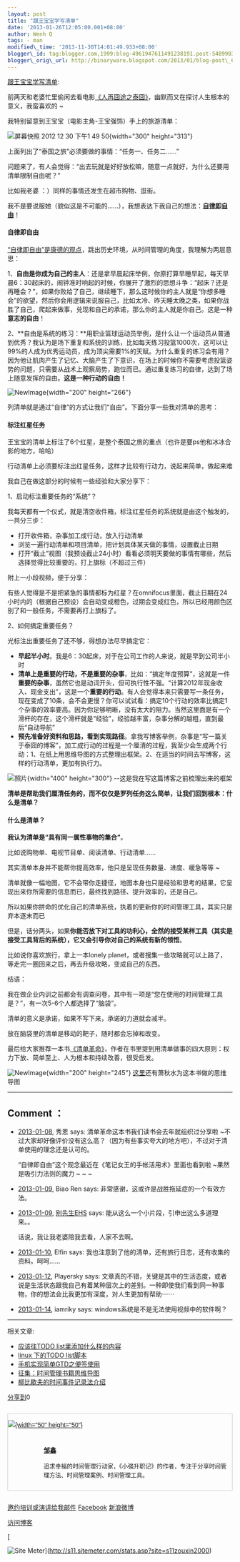```yaml
--- 
layout: post 
title: "跟王宝宝学写清单" 
date: '2013-01-26T12:05:00.001+08:00' 
author: Wenh Q
tags: - man
modified\_time: '2013-11-30T14:01:49.933+08:00' 
blogger\_id: tag:blogger.com,1999:blog-4961947611491238191.post-5489903129361501582
blogger\_orig\_url: http://binaryware.blogspot.com/2013/01/blog-post\_6319.html
---
```

[跟王宝宝学写清单](http://www.gtdlife.com/2013/3027/write-todo-list-like-wangbaobao/?utm_source=rss&utm_medium=rss&utm_campaign=write-todo-list-like-wangbaobao):

前两天和老婆忙里偷闲去看电影[《人再囧途之泰囧》](http://movie.douban.com/subject/10574622/)，幽默而又在探讨人生根本的意义，我蛮喜欢的
~

我特别留意到王宝宝（电影主角-王宝强饰）手上的旅游清单：

![屏幕快照 2012 12 30 下午1 49
50](http://www.gtdlife.com/wp-content/uploads/2013/01/%E5%B1%8F%E5%B9%95%E5%BF%AB%E7%85%A7-2012-12-30-%E4%B8%8B%E5%8D%881.49.50.png){width="300"
height="313"}

上面列出了“泰国之旅”必须要做的事情：“任务一、任务二……”

问题来了，有人会觉得：“出去玩就是好好放松嘛，随意一点就好，为什么还要用清单限制自由呢？”

比如我老婆 ：）同样的事情还发生在超市购物、逛街。

我不是要说服她（貌似这是不可能的……），我想表达下我自己的想法：[**自律即自由**](http://www.360doc.com/content/11/1129/16/3838914_168380465.shtml)！


#### 自律即自由

[“自律即自由”是康德的观点](http://www.360doc.com/content/11/1129/16/3838914_168380465.shtml)，跳出历史环境，从时间管理的角度，我理解为两层意思：

1、**自由是你成为自己的主人**：还是拿早晨起床举例，你原打算早睡早起，每天早晨6：30起床的，闹钟准时响起的时候，你展开了激烈的思想斗争：“起床？还是再睡会？”，如果你败给了自己，继续睡下，那么这时候你的主人就是“你想多睡会”的欲望，然后你会用逻辑来说服自己，比如太冷、昨天睡太晚之类，如果你战胜了自己，爬起来做事，兑现和自己的承诺，那么你的主人就是你自己。这是一种**意志的自由**！

2、**自由是系统的练习：**用职业篮球运动员举例，是什么让一个运动员从普通到优秀？我认为是场下重复和系统的训练，比如每天练习投篮1000次，这可以让99%的人成为优秀运动员，成为顶尖需要1%的天赋。为什么重复的练习会有用？因为他让肌肉产生了记忆、大脑产生了下意识，在场上的时候你不需要考虑投篮姿势的问题，只需要从战术上观察局势，跑位而已。通过重复练习的自律，达到了场上随意发挥的自由。**这是一种行动的自由！**

![NewImage](http://www.gtdlife.com/wp-content/uploads/2013/01/NewImage1.png){width="200"
height="266"}

列清单就是通过“自律”的方式让我们“自由”。下面分享一些我对清单的思考：


#### 标注红星任务

王宝宝的清单上标注了6个红星，是整个泰国之旅的重点（也许是要ps他和冰冰合影的地方，哈哈）

行动清单上必须要标注出红星任务，这样才比较有行动力，说起来简单，做起来难

我自己在做这部分的时候有一些经验和大家分享下：

1、启动标注重要任务的“系统”？

我每天都有一个仪式，就是清空收件箱，标注红星任务的系统就是由这个触发的，一共分三步：


-   打开收件箱，杂事加工成行动，放入行动清单
-   浏览一遍行动清单和项目清单，把计划具体某天做的事情，设置截止日期
-   打开“截止”视图（我预设截止24小时）看看必须明天要做的事情有哪些，然后选择觉得比较重要的，打上旗标（不超过三件）

<div>

附上一小段视频，便于分享：

</div>

<div>

</div>

<div>

</div>

<div>

有些人觉得是不是把紧急的事情都标为红星？在omnifocus里面，截止日期在24小时内的（根据自己预设）会自动变成橙色，过期会变成红色，所以已经用颜色区别了和一般任务，不需要再打上旗标了。

</div>

2、如何搞定重要任务？

光标注出重要任务了还不够，得想办法尽早搞定它：


-   **早起半小时**。我是6：30起床，对于在公司工作的人来说，就是早到公司半小时
-   **清单上是重要的行动，不是重要的杂事**，比如：“搞定年度预算”，这就是一件**重要的杂事**，虽然它也是动词开头，但可执行性不强。“计算2012年现金收入、现金支出”，这是一个**重要的行动**。有人会觉得本来只需要写一条任务，现在变成了10条，会不会更慢？你可以试试看：搞定10个行动的效率比搞定1个杂事的效率要高。因为你足够明晰，没有太大的阻力。当然这里面是有一个滑杆的存在，这个滑杆就是“经验”，经验越丰富，杂事分解的越粗，直到最后“自动导航”
-   **预先准备好资料和思路，看到实现路径**。拿我写博客举例，杂事是“写一篇关于泰囧的博客”，加工成行动的过程是一个厘清的过程，我至少会生成两个行动：1、在纸上用思维导图的方式整理出框架。2、在适当的时间去写博客，这样的行动清单，更加有执行力。

<div>

![照片](http://www.gtdlife.com/wp-content/uploads/2013/01/%E7%85%A7%E7%89%87.jpg){width="400"
height="300"} --这是我在写这篇博客之前梳理出来的框架

</div>

<div>

</div>

<div>

**清单是帮助我们厘清任务的，而不仅仅是罗列任务这么简单，让我们回到根本：什么是清单？**

</div>

#### 什么是清单？

**我认为清单是“具有同一属性事物的集合”**。

比如说购物单、电视节目单、阅读清单、行动清单……

其实清单本身并不能帮你提高效率，他只是呈现任务数量、进度、缓急等等
~

清单就像一幅地图，它不会带你走捷径，地图本身也只是经验和思考的结果，它呈现出来你所需要的信息而已，最终找到路径、提升效率的，还是自己。

所以如果你拼命的优化自己的清单系统，执着的更新你的时间管理工具，其实只是弃本逐末而已

但是，话分两头，如果**你能否放下对工具的功利心，全然的接受某样工具（其实是接受工具背后的系统），它又会引导你对自己的系统有新的领悟**。

比如说你喜欢旅行，拿上一本lonely
planet，或者搜集一些攻略就可以上路了，等走完一圈回来之后，再去升级攻略，变成自己的东西。

结语：

我在做企业内训之前都会有调查问卷，其中有一项是“您在使用的时间管理工具是？”，有一次5-6个人都选择了“脑袋”。

清单的意义是承诺，如果不写下来，承诺的力道就会减半。

放在脑袋里的清单是移动的靶子，随时都会忘掉和改变。

最后给大家推荐一本书[《清单革命》](http://book.douban.com/subject/10788371/)，作者在书里提到用清单做事的四大原则：权力下放、简单至上、人为根本和持续改善，很受启发。

![NewImage](http://www.gtdlife.com/wp-content/uploads/2013/01/NewImage2.png){width="200"
height="245"} [这里](http://huaban.com/pins/10296349/)还有萧秋水为这本书做的思维导图








------------------------------------------------------------------------

Comment ：
----------

-   [2013-01-08](http://www.gtdlife.com/2013/3027/write-todo-list-like-wangbaobao/),
    秀恩 says:
    清单革命这本书我们读书会去年就组织过分享啦
~不过大家却好像评价没有这么高？（因为有些事实夸大的地方吧），不过对于清单使用的理念还是认可的。

    

    “自律即自由”这个观念最近在《笔记女王的手帐活用术》里面也看到啦
~果然是吸引力法则的魔力
~
~
~
-   [2013-01-09](http://www.gtdlife.com/2013/3027/write-todo-list-like-wangbaobao/),
    Biao Ren says: 非常感谢，这或许是战胜拖延症的一个有效方法。
-   [2013-01-09](http://www.gtdlife.com/2013/3027/write-todo-list-like-wangbaobao/),
    [别先生EHS](http://www.mrbie.com/) says:
    能从这么一个小片段，引申出这么多道理来。。

    话说，我让我老婆陪我去看，人家不去啊。
-   [2013-01-10](http://www.gtdlife.com/2013/3027/write-todo-list-like-wangbaobao/),
    Elfin says:
    我也注意到了他的清单，还有旅行日志，还有收集的资料。呵呵……
-   [2013-01-12](http://www.gtdlife.com/2013/3027/write-todo-list-like-wangbaobao/),
    Playersky says:
    文章真的不错，关键是其中的生活态度，或者说是生活状态跟我自己有着某种层次上的差别。一种即使我们看到同一种事物，你的想法会比我更加有深度，对人生更加有帮助⋯⋯
-   [2013-01-14](http://www.gtdlife.com/2013/3027/write-todo-list-like-wangbaobao/),
    iamriky says: windows系统是不是无法使用视频中的软件啊？

------------------------------------------------------------------------

相关文章:


-   [应该往TODO
    list里添加什么样的内容](http://www.gtdlife.com/2007/477/%e5%ba%94%e8%af%a5%e5%be%80todo-list%e9%87%8c%e6%b7%bb%e5%8a%a0%e4%bb%80%e4%b9%88%e6%a0%b7%e7%9a%84%e5%86%85%e5%ae%b9/ "Permanent Link: 应该往TODO list里添加什么样的内容")
-   [linux 下的TODO
    list脚本](http://www.gtdlife.com/2007/472/linux-%e4%b8%8b%e7%9a%84todo-list%e8%84%9a%e6%9c%ac/ "Permanent Link: linux 下的TODO list脚本")
-   [手机实现简单GTD之便签使用](http://www.gtdlife.com/2007/518/%e6%89%8b%e6%9c%ba%e5%ae%9e%e7%8e%b0%e7%ae%80%e5%8d%95gtd%e4%b9%8b%e4%be%bf%e7%ad%be%e4%bd%bf%e7%94%a8/ "Permanent Link: 手机实现简单GTD之便签使用")
-   [征集：时间管理书籍思维导图](http://www.gtdlife.com/2011/2268/%e5%be%81%e9%9b%86%ef%bc%9a%e6%97%b6%e9%97%b4%e7%ae%a1%e7%90%86%e4%b9%a6%e7%b1%8d%e6%80%9d%e7%bb%b4%e5%af%bc%e5%9b%be/ "Permanent Link: 征集：时间管理书籍思维导图")
-   [柳比歇夫的时间事件记录法介绍](http://www.gtdlife.com/2011/2413/%e6%9f%b3%e6%af%94%e6%ad%87%e5%a4%ab%e7%9a%84%e6%97%b6%e9%97%b4%e4%ba%8b%e4%bb%b6%e8%ae%b0%e5%bd%95%e6%b3%95%e4%bb%8b%e7%bb%8d/ "Permanent Link: 柳比歇夫的时间事件记录法介绍")

<div>

[分享到](http://www.bshare.cn/ "分享到")[](javascript:void(0); "分享到QQ空间")[](javascript:void(0); "分享到新浪微博")[](javascript:void(0); "分享到人人网")[](javascript:void(0); "分享到腾讯微博")[](javascript:void(0); "分享到豆瓣")[](http://www.blogger.com/blog-this.g "更多平台")0

</div>




<div
style="border: 1px solid #cccccc; font-family: Arial; font-size: 14px; margin-bottom: 27px; margin-left: auto; margin-right: auto; margin-top: 27px;">

<div style="margin: 0px; overflow-x: hidden; overflow-y: hidden;">

[![](http://www.gtdlife.com/wp-content/uploads/2012/03/myAvatar-e1332553676385.png){width="50"
height="50"}](http://www.gtdlife.com/)

<div
style="line-height: 23px; margin-bottom: 0px; margin-left: 80px; margin-right: 0px; margin-top: 0px; text-align: left;">

<div
style="margin: 0px; padding-bottom: 10px; padding-left: 0px; padding-right: 10px; padding-top: 10px;">

<div style="font-size: 14px; margin: 0px;">

**[邹鑫](http://www.gtdlife.com/)**

</div>

<div style="font-size: 13px; line-height: 20px; margin: 0px;">

追求幸福的时间管理行动家，《小强升职记》的作者，专注于分享时间管理方法、时间管理案例、时间管理工具。

</div>

</div>

</div>

</div>

</div>

[邀约培训或演讲](http://www.gtdlife.com/%E8%81%94%E7%B3%BB%E6%88%91/)[给我邮件](mailto:zouxin2000@gmail.com)
[Facebook](http://www.facebook.com/zouxin2000)
[新浪微博](http://www.weibo.com/gtdlife)

[访问博客](http://www.gtdlife.com/)



[

![Site
Meter](http://s11.sitemeter.com/meter.asp?site=s11zouxin2000)](http://s11.sitemeter.com/stats.asp?site=s11zouxin2000)




